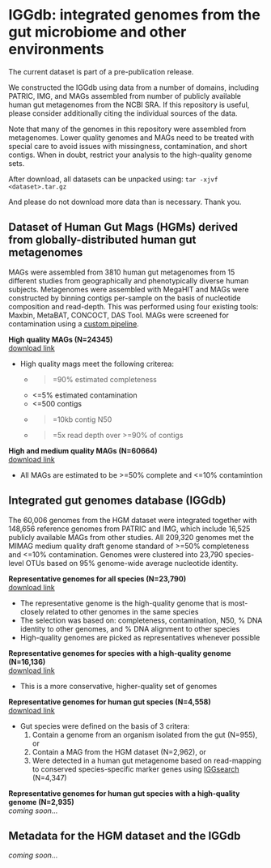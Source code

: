 # IGGdb: integrated genomes from the gut microbiome and other environments

The current dataset is part of a pre-publication release.

We constructed the IGGdb using data from a number of domains, including PATRIC, IMG, and MAGs assembled from number of publicly available human gut metagenomes from the NCBI SRA. If this repository is useful, please consider additionally citing the individual sources of the data.

Note that many of the genomes in this repository were assembled from metagenomes. Lower quality genomes and MAGs need to be treated with special care to avoid issues with missingness, contamination, and short contigs. When in doubt, restrict your analysis to the high-quality genome sets.

After download, all datasets can be unpacked using: `tar -xjvf <dataset>.tar.gz`

And please do not download more data than is necessary. Thank you.
 
## Dataset of Human Gut Mags (HGMs) derived from globally-distributed human gut metagenomes

MAGs were assembled from 3810 human gut metagenomes from 15 different studies from geographically and phenotypically diverse human subjects. Metagenomes were assembled with MegaHIT and MAGs were constructed by binning contigs per-sample on the basis of nucleotide composition and read-depth. This was performed using four existing tools: Maxbin, MetaBAT, CONCOCT, DAS Tool. MAGs were screened for contamination using a [custom pipeline](link).

<b>High quality MAGs (N=24345)</b>   
[download link](http://bit.ly/HGM_hq_24345_fna)

* High quality mags meet the following criterea:
	* 	>=90% estimated completeness
	*  <=5% estimated contamination
	*  <=500 contigs
	*  >=10kb contig N50
	*  >=5x read depth over >=90% of contigs

<b>High and medium quality MAGs (N=60664)</b>   
[download link](http://bit.ly/HGM_all_60664_fna)

* All MAGs are estimated to be >=50% complete and <=10% contamintion

## Integrated gut genomes database (IGGdb)

The 60,006 genomes from the HGM dataset were integrated together with 148,656 reference genomes from PATRIC and IMG, which include 16,525 publicly available MAGs from other studies. All 209,320 genomes met the MIMAG medium quality draft genome standard of >=50% completeness and <=10% contamination. Genomes were clustered into 23,790 species-level OTUs based on 95% genome-wide average nucleotide identity.  

<b>Representative genomes for all species (N=23,790)</b>  
[download link](http://bit.ly/IGG_all_23790_fna)

* The representative genome is the high-quality genome that is most-closely related to other genomes in the same species
* The selection was based on: completeness, contamination, N50, % DNA identity to other genomes, and % DNA alignment to other species
* High-quality genomes are picked as representatives whenever possible

<b>Representative genomes for species with a high-quality genome (N=16,136)</b>  
[download link](http://bit.ly/IGG_hq_16136_fna)  

* This is a more conservative, higher-quality set of genomes 

<b>Representative genomes for human gut species (N=4,558)</b>  
[download link](http://bit.ly/IGG_gut_4558_fna)  

* Gut species were defined on the basis of 3 critera:  
	1) Contain a genome from an organism isolated from the gut (N=955), or  
	2) Contain a MAG from the HGM dataset (N=2,962), or  
	3) Were detected in a human gut metagenome based on read-mapping to conserved species-specific marker genes using [IGGsearch](https://github.com/snayfach/IGGsearch) (N=4,347)

<b>Representative genomes for human gut species with a high-quality genome (N=2,935)</b>  
<i> coming soon...</i>  
	
	
## Metadata for the HGM dataset and the IGGdb

<i> coming soon...</i>	
